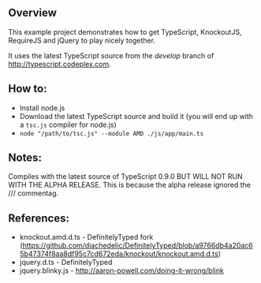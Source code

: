 ## Overview
This example project demonstrates how to get TypeScript, KnockoutJS, RequireJS and jQuery to play nicely together.

It uses the latest TypeScript source from the _develop_ branch of http://typescript.codeplex.com.

## How to:
* Install node.js
* Download the latest TypeScript source and build it (you will end up with a `tsc.js` compiler for node.js)
* `node "/path/to/tsc.js" --module AMD ./js/app/main.ts`

## Notes:
Compiles with the latest source of TypeScript 0.9.0 BUT WILL NOT RUN WITH THE ALPHA RELEASE.
This is because the alpha release ignored the ///<amd-dependency /> commentag.

## References:
* knockout.amd.d.ts - DefinitelyTyped fork (https://github.com/diachedelic/DefinitelyTyped/blob/a9766db4a20ac65b47374f8aa8df95c7cd672eda/knockout/knockout.amd.d.ts)
* jquery.d.ts - DefinitelyTyped
* jquery.blinky.js - http://aaron-powell.com/doing-it-wrong/blink

